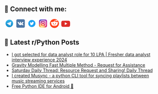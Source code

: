 ## 🔎 Connect with me:
[<img src="https://github.com/bullbesh/bullbesh/blob/main/images/Telegram.png" width="32" height="32" />](https://t.me/bullbesh)
[<img src="https://github.com/bullbesh/bullbesh/blob/main/images/VK.png" width="32" height="32" />](https://vk.com/bullbesh)
[<img src="https://github.com/bullbesh/bullbesh/blob/main/images/Twitter.png" width="32" height="32" />](https://twitter.com/bullbesh1)
[<img src="https://github.com/bullbesh/bullbesh/blob/main/images/Instagram.png" width="32" height="32" />](https://www.instagram.com/bullbesh)
[<img src="https://github.com/bullbesh/bullbesh/blob/main/images/Reddit.png" width="32" height="32" />](https://www.reddit.com/user/bullbesh)
[<img src="https://github.com/bullbesh/bullbesh/blob/main/images/YouTube.png" width="32" height="32" />](https://www.youtube.com/channel/UCtfjRs6uzgq5mfm8S06WTcg)

## 📕 Latest r/Python Posts
<!-- BLOG-POST-LIST:START -->
- [I got selected for data analyst role for 10 LPA | Fresher data analyst interview experience 2024](https://www.reddit.com/r/Python/comments/1hdv2ja/i_got_selected_for_data_analyst_role_for_10_lpa/)
- [Gravity Modelling Fast Multiple Method - Request for Assistance](https://www.reddit.com/r/Python/comments/1hdubjp/gravity_modelling_fast_multiple_method_request/)
- [Saturday Daily Thread: Resource Request and Sharing! Daily Thread](https://www.reddit.com/r/Python/comments/1hdq183/saturday_daily_thread_resource_request_and/)
- [I created Musync - a python CLI tool for syncing playlists between music streaming services](https://www.reddit.com/r/Python/comments/1hdg7v8/i_created_musync_a_python_cli_tool_for_syncing/)
- [Free Python IDE for Android 🤩](https://www.reddit.com/r/Python/comments/1hd69vj/free_python_ide_for_android/)
<!-- BLOG-POST-LIST:END -->
